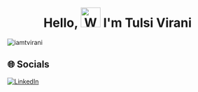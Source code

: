 <h1 align="center"> Hello, <img src="https://raw.githubusercontent.com/nixin72/nixin72/master/wave.gif" 
         alt="Waving hand animated gif"
         height="45"
         width="45" /> I'm Tulsi Virani</h1>

<p align="left"> <img src="https://komarev.com/ghpvc/?username=iamtvirani&label=Views&color=green&style=plastic&style=for-the-badge" alt="iamtvirani" /> </p>


## 🌐 Socials
[![LinkedIn](https://img.shields.io/badge/LinkedIn-0077B5?style=for-the-badge&logo=linkedin&logoColor=white)](https://linkedin.com/in/virani-tulsi-7547vp) 
